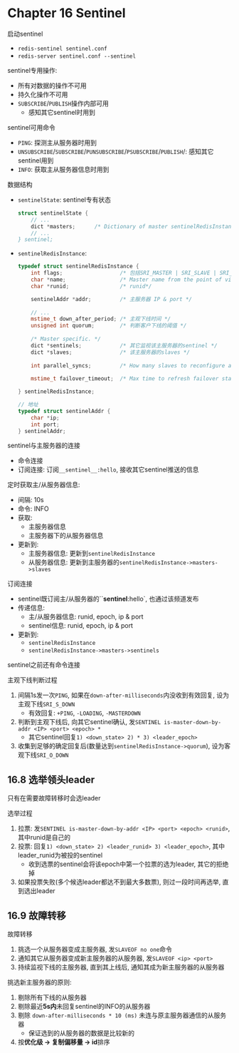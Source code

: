 # Chapter 16 Sentinel



启动sentinel
- `redis-sentinel sentinel.conf`
- `redis-server sentinel.conf --sentinel`


sentinel专用操作:
- 所有对数据的操作不可用
- 持久化操作不可用
- `SUBSCRIBE`/`PUBLISH`操作内部可用
    - 感知其它sentinel时用到

sentinel可用命令
- `PING`: 探测主从服务器时用到
- `UNSUBSCRIBE`/`SUBSCRIBE`/`PUNSUBSCRIBE`/`PSUBSCRIBE`/`PUBLISH`/: 感知其它sentinel用到
- `INFO`: 获取主从服务器信息时用到


数据结构
- `sentinelState`: sentinel专有状态
    ```cpp
    struct sentinelState {
        // ...
        dict *masters;      /* Dictionary of master sentinelRedisInstances.
        // ...
    } sentinel;
    ```
- `sentinelRedisInstance`: 
    ```cpp
    typedef struct sentinelRedisInstance {
        int flags;                  /* 包括SRI_MASTER | SRI_SLAVE | SRI_S_DOWN | SRI_O_DOWN等状态 */
        char *name;                 /* Master name from the point of view of this sentinel. */
        char *runid;                /* runid*/
    
        sentinelAddr *addr;         /* 主服务器 IP & port */
        
        // ...
        mstime_t down_after_period; /* 主观下线时间 */
        unsigned int quorum;        /* 判断客户下线的阈值 */
        
        /* Master specific. */
        dict *sentinels;            /* 其它监视该主服务器的sentinel */
        dict *slaves;               /* 该主服务器的slaves */
        
        int parallel_syncs;         /* How many slaves to reconfigure at same time. */
     
        mstime_t failover_timeout;  /* Max time to refresh failover state. */

    } sentinelRedisInstance;
    
    // 地址
    typedef struct sentinelAddr {
        char *ip;
        int port;
    } sentinelAddr;
    ```

sentinel与主服务器的连接
- 命令连接
- 订阅连接: 订阅``__sentinel__:hello``, 接收其它sentinel推送的信息

定时获取主/从服务器信息:
- 间隔: 10s
- 命令: INFO
- 获取: 
    - 主服务器信息
    - 主服务器下的从服务器信息
- 更新到:
    - 主服务器信息: 更新到`sentinelRedisInstance`
    - 从服务器信息: 更新到主服务器的`sentinelRedisInstance->masters->slaves`

订阅连接
- sentinel既订阅主/从服务器的``__sentinel__:hello`, 也通过该频道发布
- 传递信息:
    - 主/从服务器信息: runid, epoch, ip & port
    - sentinel信息: runid, epoch, ip & port
- 更新到:
    - `sentinelRedisInstance`
    - `sentinelRedisInstance->masters->sentinels`


sentinel之前还有命令连接


主观下线判断过程 
1. 间隔1s发一次`PING`, 如果在`down-after-milliseconds`内没收到有效回复, 设为主观下线`SRI_S_DOWN`
    - 有效回复: `+PING`, `-LOADING`, `-MASTERDOWN`
2. 判断到主观下线后, 向其它sentinel确认, 发`SENTINEL is-master-down-by-addr <IP> <port> <epoch> *`
    - 其它sentinel回复`1) <down_state> 2) * 3) <leader_epoch>`
3. 收集到足够的确定回复后(数量达到`sentinelRedisInstance->quorum`), 设为客观下线`SRI_O_DOWN`


## 16.8 选举领头leader

只有在需要故障转移时会选leader

选举过程
1. 拉票: 发`SENTINEL is-master-down-by-addr <IP> <port> <epoch> <runid>`, 其中runid是自己的
2. 投票: 回复`1) <down_state> 2) <leader_runid> 3) <leader_epoch>`, 其中leader_runid为被投的sentinel
    - 收到选票的sentinel会将该epoch中第一个拉票的选为leader, 其它的拒绝掉
3. 如果投票失败(多个候选leader都达不到最大多数票), 则过一段时间再选举, 直到选出leader

## 16.9 故障转移

故障转移
1. 挑选一个从服务器变成主服务器, 发`SLAVEOF no one`命令
2. 通知其它从服务器变成新主服务器的从服务器, 发`SLAVEOF <ip> <port>`
3. 持续监视下线的主服务器, 直到其上线后, 通知其成为新主服务器的从服务器


挑选新主服务器的原则:
1. 剔除所有下线的从服务器
2. 剔除最近**5s内**未回复sentinel的INFO的从服务器
3. 剔除 `down-after-milliseconds * 10 (ms)` 未连与原主服务器通信的从服务器
    - 保证选到的从服务器的数据是比较新的
3. 按**优化级 -> 复制偏移量 -> id**排序